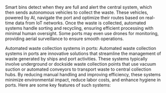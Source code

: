 Smart bins detect when they are full and alert the central system, which then sends autonomous vehicles to collect the waste. These vehicles, powered by AI, navigate the port and optimize their routes based on real-time data from IoT networks. Once the waste is collected, automated systems handle sorting and recycling, ensuring efficient processing with minimal human oversight. Some ports may even use drones for monitoring, providing aerial surveillance to ensure smooth operations.

Automated waste collection systems in ports:
                                         Automated waste collection systems in ports are innovative solutions that streamline the management of waste generated by ships and port activities. These systems typically involve underground or dockside waste collection points that use vacuum suction or automated conveyors to transport waste to central collection hubs. By reducing manual handling and improving efficiency, these systems minimize environmental impact, reduce labor costs, and enhance hygiene in ports. Here are some key features of such systems:




